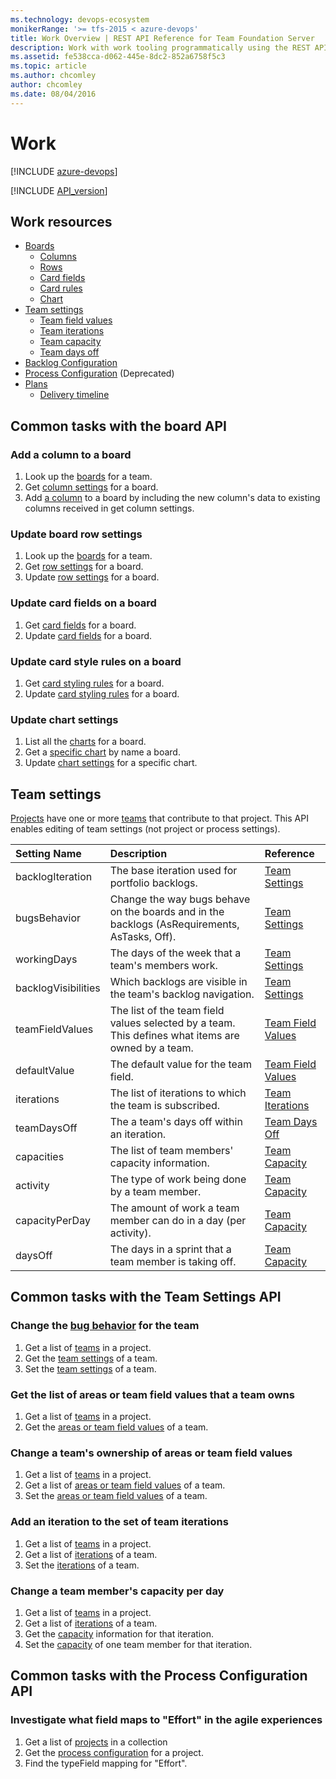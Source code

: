 ```yaml
---
ms.technology: devops-ecosystem
monikerRange: '>= tfs-2015 < azure-devops'
title: Work Overview | REST API Reference for Team Foundation Server
description: Work with work tooling programmatically using the REST APIs for Team Foundation Server. 
ms.assetid: fe538cca-d062-445e-8dc2-852a6758f5c3
ms.topic: article
ms.author: chcomley
author: chcomley
ms.date: 08/04/2016
---
```


# Work

[!INCLUDE [azure-devops](../_data/azure-devops-message.md)]

[!INCLUDE [API_version](../_data/version2-preview1.md)]

## Work resources

* [Boards](./boards.md)
  * [Columns](./columns.md)
  * [Rows](./rows.md)
  * [Card fields](./card-fields.md)
  * [Card rules](./card-rules.md)
  * [Chart](./charts.md)
* [Team settings](./team-settings.md)
  * [Team field values](./team-field-values.md)
  * [Team iterations](./iterations.md)
  * [Team capacity](./capacity.md)
  * [Team days off](./team-days-off.md)
* [Backlog Configuration](./backlog-configuration.md)
* [Process Configuration](./process-configuration.md) (Deprecated)
* [Plans](./plans.md)
  * [Delivery timeline](./delivery-timeline.md)

## Common tasks with the board API

### Add a column to a board

1.  Look up the [boards](./boards.md#getalistofboards) for a team.
2.  Get [column settings](./columns.md#getcolumnsonaboard) for a board.
3.  Add [a column](./columns.md#updatecolumnsonaboard) to a board by including the new column's data to existing columns received in get column settings.

### Update board row settings

1.  Look up the [boards](./boards.md#getalistofboards) for a team.
2.  Get [row settings](./rows.md#getrowsonaboard) for a board.
3.  Update [row settings](./rows.md#updaterowsonaboard) for a board.

### Update card fields on a board

1.  Get [card fields](./card-fields.md#getcardfieldsforaboard) for a board.
2.  Update [card fields](./card-fields.md#updatecardfieldsonaboard) for a board.

### Update card style rules on a board

1.  Get [card styling rules](./card-rules.md#getcardstylingrulesforaboard) for a board.
2.  Update [card styling rules](./card-rules.md#updatecardstylingrulesonaboard) for a board.

### Update chart settings

1.  List all the [charts](./charts.md#getchartsonaboard) for a board.
2.  Get a [specific chart](./charts.md#getachartbyname) by name a board.
3.  Update [chart settings](./charts.md#updateacumulativeflowchart) for a specific chart.

## Team settings

[Projects](../tfs/projects.md) have one or more [teams](../tfs/teams.md) that contribute to that project. This API enables editing of team settings (not project or process settings).

| Setting Name        | Description                                                                                        | Reference                                             |
| :------------------ | :------------------------------------------------------------------------------------------------- | :---------------------------------------------------- |
| backlogIteration    | The base iteration used for portfolio backlogs.                                                    | [Team Settings](./team-settings.md)                   |
| bugsBehavior        | Change the way bugs behave on the boards and in the backlogs (AsRequirements, AsTasks, Off).       | [Team Settings](./team-settings.md)                   |
| workingDays         | The days of the week that a team's members work.                                                   | [Team Settings](./team-settings.md)                   |
| backlogVisibilities | Which backlogs are visible in the team's backlog navigation.                                       | [Team Settings](./team-settings.md)                   |
| teamFieldValues     | The list of the team field values selected by a team. This defines what items are owned by a team. | [Team Field Values](./team-field-values.md)           |
| defaultValue        | The default value for the team field.                                                              | [Team Field Values](./team-field-values.md)           |
| iterations          | The list of iterations to which the team is subscribed.                                            | [Team Iterations](./iterations.md)                    |
| teamDaysOff         | The a team's days off within an iteration.                                                         | [Team Days Off](./team-days-off.md)                   |
| capacities          | The list of team members' capacity information.                                                    | [Team Capacity](./capacity.md#GetTeamMembersCapacity) |
| activity            | The type of work being done by a team member.                                                      | [Team Capacity](./capacity.md#GetTeamMemberCapacity)  |
| capacityPerDay      | The amount of work a team member can do in a day (per activity).                                   | [Team Capacity](./capacity.md#GetTeamMemberCapacity)  |
| daysOff             | The days in a sprint that a team member is taking off.                                             | [Team Capacity](./capacity.md#GetTeamMemberCapacity)  |

## Common tasks with the Team Settings API

### Change the [bug behavior](./team-settings.md#SetTeamSettings) for the team

1.  Get a list of [teams](../tfs/projects.md) in a project.
2.  Get the [team settings](./team-settings.md#GetTeamSettings) of a team.
3.  Set the [team settings](./team-settings.md#SetTeamSettings) of a team.

### Get the list of areas or team field values that a team owns

1.  Get a list of [teams](../tfs/projects.md) in a project.
2.  Get the [areas or team field values](./team-field-values.md#GetTeamFieldValues) of a team.

### Change a team's ownership of areas or team field values

1.  Get a list of [teams](../tfs/projects.md) in a project.
2.  Get a list of [areas or team field values](./team-field-values.md) of a team.
3.  Set the [areas or team field values](./team-field-values.md#UpdateTeamFieldValues) of a team.

### Add an iteration to the set of team iterations

1.  Get a list of [teams](../tfs/projects.md) in a project.
2.  Get a list of [iterations](./iterations.md) of a team.
3.  Set the [iterations](./iterations.md#AddTeamIteration) of a team.

### Change a team member's capacity per day

1.  Get a list of [teams](../tfs/projects.md) in a project.
2.  Get a list of [iterations](./iterations.md) of a team.
3.  Get the [capacity](./capacity.md#GetTeamMembersCapacity) information for that iteration.
4.  Set the [capacity](./capacity.md#UpdateTeamMemberCapacity) of one team member for that iteration.

## Common tasks with the Process Configuration API

### Investigate what field maps to "Effort" in the agile experiences

1.  Get a list of [projects](../tfs/projects.md) in a collection
2.  Get the [process configuration](./process-configuration.md) for a project.
3.  Find the typeField mapping for "Effort".
